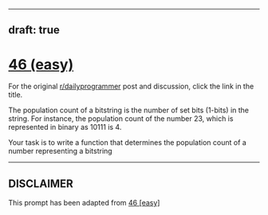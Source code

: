 ---
draft: true
----

# [46 (easy)](https://www.reddit.com/r/dailyprogrammer/comments/szz5y/4302012_challenge_46_easy/)

For the original [r/dailyprogrammer](https://www.reddit.com/r/dailyprogrammer/) post and discussion, click the link in the title.

The population count of a bitstring is the number of set bits (1-bits) in the string. For instance, the population count of the number 23, which is represented in binary as 10111 is 4.

Your task is to write a function that determines the population count of a number representing a bitstring


----
## **DISCLAIMER**
This prompt has been adapted from [46 [easy]](https://www.reddit.com/r/dailyprogrammer/comments/szz5y/4302012_challenge_46_easy/
)
